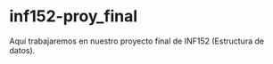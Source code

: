 inf152-proy_final
=================

Aquí trabajaremos en nuestro proyecto final de INF152 (Estructura de datos).
